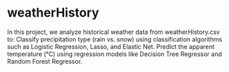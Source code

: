# weatherHistory
In this project, we analyze historical weather data from weatherHistory.csv to:  Classify precipitation type (rain vs. snow) using classification algorithms such as Logistic Regression, Lasso, and Elastic Net.  Predict the apparent temperature (°C) using regression models like Decision Tree Regressor and Random Forest Regressor.
